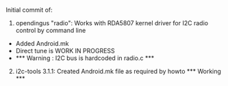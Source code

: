 Initial commit of:

1) opendingus "radio": Works with RDA5807 kernel driver for I2C radio control by command line
- Added Android.mk
- Direct tune is WORK IN PROGRESS
- ***  Warning : I2C bus is hardcoded in radio.c ***

2) i2c-tools 3.1.1: Created Android.mk file as required by howto *** Working ***
